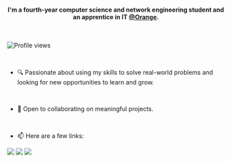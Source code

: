 <h4 align="center">I'm a fourth-year computer science and network engineering student and an apprentice in IT <a href="https://www.orange.com/">@Orange</a>.</h4>

<br>

![Profile views](https://gpvc.arturio.dev/aminenaim)

<br>

* 🔍 Passionate about using my skills to solve real-world problems and looking for new opportunities to learn and grow.

<br>

* 🤝 Open to collaborating on meaningful projects.

<br>

* 📫 Here are a few links:

[<img src="https://img.shields.io/badge/github-%2312100E.svg?&style=for-the-badge&logo=github&logoColor=white&color=black" />](https://github.com/aminenaim)
[<img src="https://img.shields.io/badge/gitlab-%2312100E.svg?&style=for-the-badge&logo=gitlab&logoColor=white&color=9b51e0" />](https://gitlab.com/aminenaim)
[<img src="https://img.shields.io/badge/linkedin-%230077B5.svg?&style=for-the-badge&logo=linkedin&logoColor=white" />](https://www.linkedin.com/in/aminenaim/)
